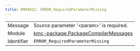 ```yaml
---
title: KM04022: ERROR_RequiredParameterMissing
---
```


|            |           |
|------------|---------- |
| Message    | Source parameter '&lt;param&gt;' is required\. |
| Module     | [kmc-package.PackageCompilerMessages](kmc-package.packagecompilermessages) |
| Identifier | `ERROR_RequiredParameterMissing` |


